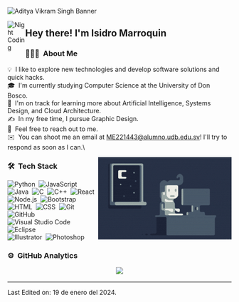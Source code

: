 ![Aditya Vikram Singh Banner](https://yt3.googleusercontent.com/kC5AImwOofXJfveMqVl3k8PdEHh6CTsMLfQQR9mFZHTYu-WQzynE0dpaMvlreblnOFrW2HcSwuI=w1060-fcrop64=1,00005a57ffffa5a8-k-c0xffffffff-no-nd-rj)

<img alt="Night Coding" src="./assets/Hand%20Wave.gif" width='40' align="left"/><h2>Hey there! I'm Isidro Marroquin</h2>

<!-- ## 👋 &nbsp;Hey there! I'm Isidro Marroquin-->

### 👨🏻‍💻 &nbsp;About Me

💡 &nbsp;I like to explore new technologies and develop software solutions and quick hacks.\
🎓 &nbsp;I'm currently studying Computer Science at the University of Don Bosco.\
🌱 &nbsp;I'm on track for learning more about Artificial Intelligence, Systems Design, and Cloud Architecture.\
✍️ &nbsp;In my free time, I pursue Graphic Design.\
💬 &nbsp;Feel free to reach out to me.\
✉️ &nbsp;You can shoot me an email at ME221443@alumno.udb.edu.sv! I'll try to respond as soon as I can.\

<img alt="Night Coding" src="https://raw.githubusercontent.com/AVS1508/AVS1508/master/assets/Night-Coding.gif" align="right"/>

### 🛠 &nbsp;Tech Stack

![Python](https://img.shields.io/badge/-Python-05122A?style=flat&logo=python)&nbsp;
![JavaScript](https://img.shields.io/badge/-JavaScript-05122A?style=flat&logo=javascript)&nbsp;
![Java](https://img.shields.io/badge/-Java-05122A?style=flat&logo=Java&logoColor=FFA518)&nbsp;
![C](https://img.shields.io/badge/-C-05122A?style=flat&logo=C&logoColor=A8B9CC)&nbsp;
![C++](https://img.shields.io/badge/-C++-05122A?style=flat&logo=C%2B%2B&logoColor=00599C)&nbsp;
![React](https://img.shields.io/badge/-React-05122A?style=flat&logo=react)&nbsp;
![Node.js](https://img.shields.io/badge/-Node.js-05122A?style=flat&logo=node.js)&nbsp;
![Bootstrap](https://img.shields.io/badge/-Bootstrap-05122A?style=flat&logo=bootstrap&logoColor=563D7C)\
![HTML](https://img.shields.io/badge/-HTML-05122A?style=flat&logo=HTML5)&nbsp;
![CSS](https://img.shields.io/badge/-CSS-05122A?style=flat&logo=CSS3&logoColor=1572B6)&nbsp;
![Git](https://img.shields.io/badge/-Git-05122A?style=flat&logo=git)&nbsp;
![GitHub](https://img.shields.io/badge/-GitHub-05122A?style=flat&logo=github)&nbsp;
![Visual Studio Code](https://img.shields.io/badge/-Visual%20Studio%20Code-05122A?style=flat&logo=visual-studio-code&logoColor=007ACC)&nbsp;
![Eclipse](https://img.shields.io/badge/-Eclipse-05122A?style=flat&logo=eclipse-ide&logoColor=2C2255)\
![Illustrator](https://img.shields.io/badge/-Illustrator-05122A?style=flat&logo=adobe-illustrator)&nbsp;
![Photoshop](https://img.shields.io/badge/-Photoshop-05122A?style=flat&logo=adobe-photoshop)&nbsp;

### ⚙️ &nbsp;GitHub Analytics

<p align="center">
<a href="https://github.com/marroquin9953">
  <img height="180em" src="https://github-readme-stats-eight-theta.vercel.app/api/top-langs/?username=marroquin9953&layout=compact&langs_count=8&theme=algolia"/>
</a>
</p>

-----

Last Edited on: 19 de enero del 2024.
